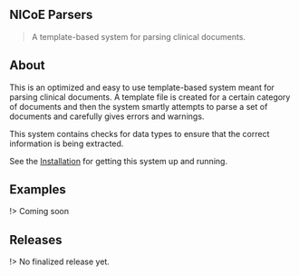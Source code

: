 ## NICoE Parsers

> A template-based system for parsing clinical documents.

## About

This is an optimized and easy to use template-based system meant for parsing clinical documents.  A template file is created for a certain category of documents and then the system smartly attempts to parse a set of documents and carefully gives errors and warnings.

This system contains checks for data types to ensure that the correct information is being extracted. 

See the [Installation](installation.md) for getting this system up and running.

## Examples

!> Coming soon

## Releases

!> No finalized release yet.
